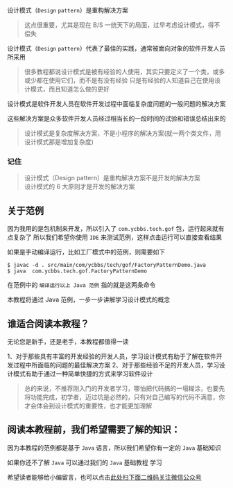 设计模式（`Design` `pattern`）是重构解决方案

> 这点很重要，尤其是现在 B/S 一统天下的局面，过早考虑设计模式，得不偿失

设计模式（`Design` `pattern`）代表了最佳的实践，通常被面向对象的软件开发人员所采用

> 很多教程都说设计模式是被有经验的人使用，其实只要定义了一个类，或多或少都在使用它们，而不是有没有经验 只是有经验的人知道自己在使用设计模式，而且知道怎么做的更好

设计模式是软件开发人员在软件开发过程中面临复杂度问题的一般问题的解决方案

这些解决方案是众多软件开发人员经过相当长的一段时间的试验和错误总结出来的

> 设计模式是复杂度解决方案，不是小程序的解决方案(就一两个类文件，用设计模式那是增加复杂度)

### 记住 ###

> 设计模式（Design pattern）是重构解决方案不是开发的解决方案  
> 设计模式的 6 大原则才是开发的解决方案

## 关于范例 ##

因为我用的是包机制来开发，所以引入了 `com.ycbbs.tech.gof` 包，运行起来就有点复杂了 所以我们希望你使用 `IDE` 来测试范例，这样点击运行可以直接查看结果

如果是手动编译运行，比如工厂模式中的范例，则需要如下

```
$ javac -d . src/main/com/ycbbs/tech/gof/FactoryPatternDemo.java
$ java  com.ycbbs.tech.gof.FactoryPatternDemo
```

在范例中的 `编译运行以上 Java 范例` 指的就是这两条命令

本教程将通过 Java 范例，一步一步讲解学习设计模式的概念

## 谁适合阅读本教程？ ##

无论您是新手，还是老手，本教程都值得一读

1、对于那些具有丰富的开发经验的开发人员，学习设计模式有助于了解在软件开发过程中所面临的问题的最佳解决方案
2、对于那些经验不足的开发人员，学习设计模式有助于通过一种简单快捷的方式来学习软件设计

> 总的来说，不推荐刚入门的开发者学习，哪怕把代码搞的一塌糊涂，也要先将功能完成，初学者，迈过坑是必然的，只有对自己编写的代码不满意，你才会体会到设计模式的重要性，也才能更加理解

## 阅读本教程前，我们希望需要了解的知识： ##

因为本教程的范例都是基于 `Java` 语言，所以我们希望你有一定的 `Java` 基础知识

如果你还不了解 `Java` 可以通过我们的 `Java` 基础教程 学习


希望读者能够给小编留言，也可以点击[此处扫下面二维码关注微信公众号](https://www.ycbbs.vip/?p=28 "此处扫下面二维码关注微信公众号")
